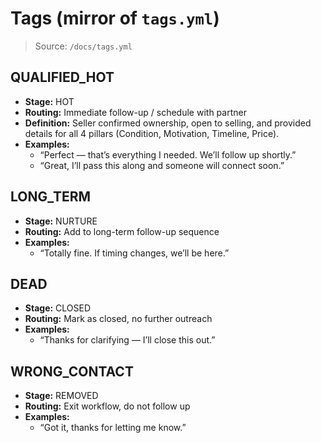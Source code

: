 # Tags (mirror of `tags.yml`)

> Source: `/docs/tags.yml`

## QUALIFIED_HOT
- **Stage:** HOT  
- **Routing:** Immediate follow-up / schedule with partner  
- **Definition:** Seller confirmed ownership, open to selling, and provided details for all 4 pillars (Condition, Motivation, Timeline, Price).  
- **Examples:**  
  - “Perfect — that’s everything I needed. We’ll follow up shortly.”  
  - “Great, I’ll pass this along and someone will connect soon.”  

## LONG_TERM
- **Stage:** NURTURE  
- **Routing:** Add to long-term follow-up sequence  
- **Examples:**  
  - “Totally fine. If timing changes, we’ll be here.”

## DEAD
- **Stage:** CLOSED  
- **Routing:** Mark as closed, no further outreach  
- **Examples:**  
  - “Thanks for clarifying — I’ll close this out.”

## WRONG_CONTACT
- **Stage:** REMOVED  
- **Routing:** Exit workflow, do not follow up  
- **Examples:**  
  - “Got it, thanks for letting me know.”
